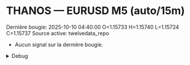 # THANOS — EURUSD M5 (auto/15m)
Dernière bougie: 2025-10-10 04:40:00  O=1.15733  H=1.15740  L=1.15724  C=1.15737
Source active: twelvedata_repo

- Aucun signal sur la dernière bougie.

<details><summary>Debug</summary>

- TD_API_KEY manquant.

</details>